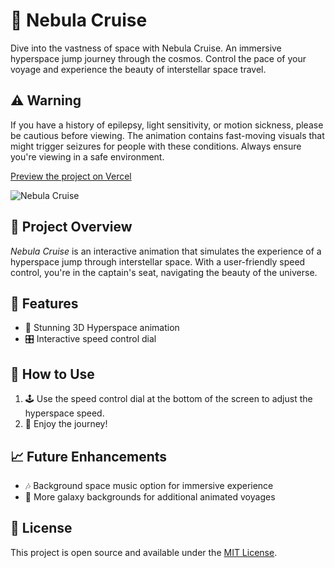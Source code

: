 # 🚀 Nebula Cruise

Dive into the vastness of space with Nebula Cruise. An immersive hyperspace jump journey through the cosmos. Control the pace of your voyage and experience the beauty of interstellar space travel.

## ⚠️ Warning

If you have a history of epilepsy, light sensitivity, or motion sickness, please be cautious before viewing. The animation contains fast-moving visuals that might trigger seizures for people with these conditions. Always ensure you're viewing in a safe environment.

[Preview the project on Vercel](https://nebula-cruise.vercel.app)

![Nebula Cruise]()

## 🌌 Project Overview

_Nebula Cruise_ is an interactive animation that simulates the experience of a hyperspace jump through interstellar space. With a user-friendly speed control, you're in the captain's seat, navigating the beauty of the universe.

## 🚀 Features

- 🌌 Stunning 3D Hyperspace animation
- 🎛️ Interactive speed control dial

## 🔧 How to Use

1. 🕹️ Use the speed control dial at the bottom of the screen to adjust the hyperspace speed.
2. 🌌 Enjoy the journey!

## 📈 Future Enhancements

- 🎶 Background space music option for immersive experience
- 🌌 More galaxy backgrounds for additional animated voyages

## 📜 License

This project is open source and available under the [MIT License](LICENSE).



